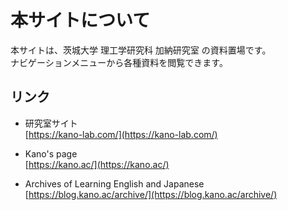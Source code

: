 # 本サイトについて

本サイトは、茨城大学 理工学研究科 加納研究室 の資料置場です。  
ナビゲーションメニューから各種資料を閲覧できます。

## リンク

- 研究室サイト  
  [https://kano-lab.com/](https://kano-lab.com/)

- Kano's page  
  [https://kano.ac/](https://kano.ac/)

- Archives of Learning English and Japanese  
  [https://blog.kano.ac/archive/](https://blog.kano.ac/archive/)

<br>
